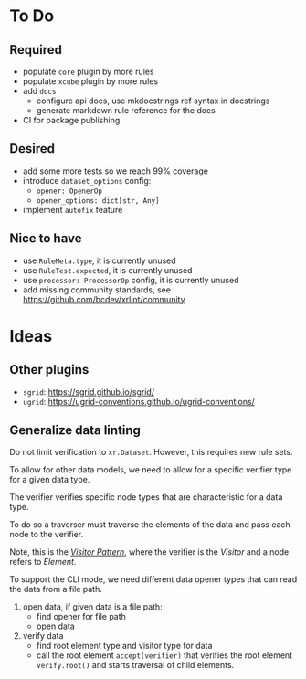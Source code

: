 # To Do

## Required

- populate `core` plugin by more rules
- populate `xcube` plugin by more rules
- add `docs`
  - configure api docs, use mkdocstrings ref syntax in docstrings
  - generate markdown rule reference for the docs
- CI for package publishing

## Desired
 
- add some more tests so we reach 99% coverage
- introduce `dataset_options` config:
    - `opener: OpenerOp`
    - `opener_options: dict[str, Any]`
- implement `autofix` feature

## Nice to have
 
- use `RuleMeta.type`, it is currently unused
- use `RuleTest.expected`, it is currently unused
- use `processor: ProcessorOp` config, it is currently unused
- add missing community standards, 
  see https://github.com/bcdev/xrlint/community 

# Ideas

## Other plugins

- `sgrid`: https://sgrid.github.io/sgrid/
- `ugrid`: https://ugrid-conventions.github.io/ugrid-conventions/

## Generalize data linting

Do not limit verification to `xr.Dataset`.
However, this requires new rule sets.

To allow for other data models, we need to allow 
for a specific verifier type for a given data type.

The verifier verifies specific node types
that are characteristic for a data type.

To do so a traverser must traverse the elements of the data
and pass each node to the verifier.

Note, this is the [_Visitor Pattern_](https://en.wikipedia.org/wiki/Visitor_pattern), 
where the verifier is the _Visitor_ and a node refers to _Element_.

To support the CLI mode, we need different data opener 
types that can read the data from a file path.

1. open data, if given data is a file path: 
   - find opener for file path
   - open data 
2. verify data
   - find root element type and visitor type for data 
   - call the root element `accept(verifier)` that verifies the 
     root element `verify.root()` and starts traversal of 
     child elements.

